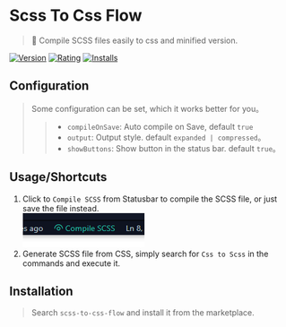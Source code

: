 # Scss To Css Flow
> 💠 Compile SCSS files easily to css and minified version.

[![Version](https://vsmarketplacebadge.apphb.com/version-short/Flowko.scss-to-css-flow.svg)](https://marketplace.visualstudio.com/items?itemName=Flowko.scss-to-css-flow)
[![Rating](https://vsmarketplacebadge.apphb.com/rating-short/Flowko.scss-to-css-flow.svg)](https://marketplace.visualstudio.com/items?itemName=Flowko.scss-to-css-flow)
[![Installs](https://vsmarketplacebadge.apphb.com/installs/Flowko.scss-to-css-flow.svg)](https://marketplace.visualstudio.com/items?itemName=Flowko.scss-to-css-flow)

## Configuration
> Some configuration can be set, which it works better for you。
>> - `compileOnSave`: Auto compile on Save, default `true`
>> - `output`: Output style. default `expanded | compressed`。 
>> - `showButtons`: Show button in the status bar. default `true`。 
## Usage/Shortcuts
1. Click to `Compile SCSS` from Statusbar to compile the SCSS file, or just save the file instead. <br>
![Statusbar control](./images/usage.png)
2. Generate SCSS file from CSS, simply search for `Css to Scss` in the commands and execute it.

## Installation
> Search `scss-to-css-flow` and install it from the marketplace.